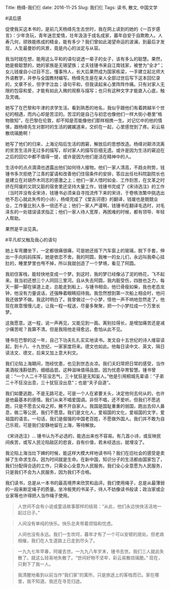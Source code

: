 Title: 杨绛-我们仨
date: 2016-11-25
Slug: 我们仨
Tags: 读书, 散文, 中国文学


#读后感

促使我买这本书的，是前几天杨绛先生去世时，我在网上读到的她的《一百岁感言》：少年贪玩，青年迷恋爱情，壮年汲汲于成名成家，暮年自安于自欺欺人。人寿几何，顽铁能练成的精金，能有多少？我们曾如此渴望命运的波澜，到最后才发现，人生最曼妙的风景，竟是内心的淡定与从容。

我当时就在想，能用这么平和的语句说透一辈子的女子，该有多么的聪慧。果然，她是极聪慧的，她的家族是无锡望族；丈夫钱锺书来自江南钱家，被誉为“全才”；女儿钱瑗自小过目不忘，懂事怜人，长大后果然成为国家栋梁，一手建立起北师大外语教学，并参与全国教材编写。杨绛先生是在亲人全部过世后写下这本回忆录的，文章不长，但字字泣血；语句平和，但我读起来心里阵阵作痛。只有对家人无限的包容和爱，才能有如此入微的观察与描写；也只有这种文字才能直入心底，触及灵魂。

她写了在巴黎和牛津的求学生活。看到熟悉的地名，我似乎跟他们有着跨越半个世纪的相遇，而内心却是苦涩的。苦涩的是自己与初恋也像他们一样大街小巷里“格物致知”，在巴黎在伦敦，却不知是否能像他们那样相携一生。对记忆中的他的情愫，跟杨绛先生对那时的生活的娓娓道来，交织在一起，心里感觉到了疼。彩云易散琉璃脆啊！

她写了他们的归来，上海沦陷后生活的困窘，解放后的思想改造。杨绛对颠沛流离的贫苦生活并无过多的描写，却对家人的描写巨细无遗。或许是因为生活的窘迫在之后的回忆中都不值得一提，或许是因为他们是活在精神中的人。

生活中的点点滴滴也透露出他们如何待人接物。他们一家人清高，不趋炎附势，钱锺书多次拒绝了江青的宴请和改善他们住宿条件的安排，答应出任社科院副院长也是建立在对胡乔木同志的感激之上；他们一家人惜时如金、工作刻苦，在文革之时挤在阿瑗的又阴又脏的宿舍里还坚持大量工作，钱锺书完成了《宋诗选注》的工作（当时并没有全宋诗，钱锺书必须亲自寻找流传下来的宋诗，于卷帙浩繁中挑选出他不忍心就此失传的小诗），杨绛完成了《堂吉诃德》的翻译，钱瑗也是兢兢业业，工作量比别人多一倍还不止；他们一家人严谨啊，钱锺书在翻译毛选时，对毛泽东的一处错误请求指正；他们一家人待人宽厚，再困难的时候，都有领导、年轻人帮助。

果然是平淡见真。

#平凡却又触及我心的语句

>
她上车弯腰坐下，一定都很痛很痛，可是她还摇下汽车窗上的玻璃，脱下手套，伸出一手向妈妈挥挥，她是依恋不舍。我的阿圆，我唯一的女儿们，永远叫我牵心挂肚的，睡里梦里也甩不掉，所以我就创造了一个梦境，看见了阿圆。
>
我初住客栈，能轻快地变成一个梦。到这时，我的梦已经像沾了泥的杨花，飞不起来。我当初还想三个人同回三里河。自从失去阿圆，我内脏受伤，四肢也乏力，每天一脚一脚在驿道上走，总能走到船上，与锺书相会。他已骨瘦如柴，我也老态龙钟，他没有力量说话，还强睁着眼睛招待我。我忽然想到第一次船上相会时，他问我还做梦不做。我这时明白了。我曾做过一个小梦，怪他一声不响地忽然走了。他现在故意慢慢儿走，让我一程一程送，尽量多聚聚，把一个小梦拉成一个万里长梦。
>
这我愿意。送一程，说一声再见，又能见到一面。离别拉得长，是增加痛苦还是减少痛苦呢？我算不清。但是我陪他走得愈远，愈怕从此不见。
>
锺书在巴黎的这一年，自己下功夫扎扎实实地读书。发文自十五世纪的诗人维容读起，到十八、十九世纪，一家家度将来。德文也如此。他每日读中文、英文，隔日读法文、德文，后来又加上意大利文。
>
我们沦陷上海期间，饱经忧患，也见到世态炎凉。我们夫妇常把日常的感受，当作美酒般浅斟低酌，细细品尝。这种滋味值得品尝。因为忧患孕育智慧。锺书曾说：“一个人二十不狂没志气，三十犹狂是无知妄人。”他是引用桐城先辈语：“子弟二十不狂没出息，三十犹狂没出息”；也是“夫子自道”。
>
我们如要逃跑，不是无路可走。可是一个人在紧要关头，决定他何去何从的，也许是他最基本的感情。我们从来不唱爱国调。非但不唱，还不爱听。但我们不愿逃跑，只是不愿去父母之邦，撇不开自家人。我国是国耻重重的弱国，跑出去仰人鼻息，做二等公民，我们不愿意。我们是文化人，爱祖国的文化，爱祖国的文字，爱祖国的语言。一句话，我们是倔强的中国老百姓，不愿做外国人。我们并不敢为自己乐观，可是我们安静地留在上海，等待解放。
>
《宋诗选注》... 锺书认为不必选的，能选出来也不容易。有几首小诗，或反映民间疾苦，或写人民沦陷敌区的悲哀，自有价值，若未经选出，就埋没了。
>
我沦陷上海当灶下婢的时候，能这样大模大样地读书吗？我们在旧社会的感受是卖掉了生命求生存。因为时间就是生命。在新中国，知识分子的生活都由国家包了，我们分配得合适的工作，只需全心全意为人民服务。我们全心全意愿为人民服务，只是我们不会为人民服务，因为我们不合格。
>
我们读书，总是从一本书的最高境界来欣赏和品评。我们使用绳子，总是从最薄弱的一段来断定绳子的质量。坐冷板凳的书呆子，待人不妨像读书般读；政治家或企业家等也许得把人当作绳子使用。


>人世间不会有小说或童话故事那样的结局：“从此，他们永远快快活活地一起过日子。”

>人间没有单纯的快乐。快乐总夹带着烦恼和忧虑。

>人间也没有永远。我们一生坎坷，暮年才有了一个可以安顿的居处。但老病相催，我们在人生道路上已走到尽头了。

>一九九七年早春，阿瑗去世。一九九八年岁末，锺书去世。我们三人就此失散了。就这么轻易地失散了。“世间好物不坚牢，彩云易散琉璃脆。” 现在，只剩下了我一人。

>我清醒地看到以前当作“我们家”的寓所，只是旅途上的客栈而已。家在哪里，我不知道。我还在寻觅归途。


